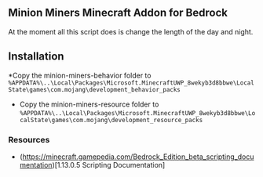 ## Minion Miners Minecraft Addon for Bedrock ##
At the moment all this script does is change the length of the day and night.

## Installation ##
*Copy the minion-miners-behavior folder to
`%APPDATA%\..\Local\Packages\Microsoft.MinecraftUWP_8wekyb3d8bbwe\LocalState\games\com.mojang\development_behavior_packs`
* Copy the minion-miners-resource folder to
`%APPDATA%\..\Local\Packages\Microsoft.MinecraftUWP_8wekyb3d8bbwe\LocalState\games\com.mojang\development_resource_packs`

### Resources ###
* (https://minecraft.gamepedia.com/Bedrock_Edition_beta_scripting_documentation)[1.13.0.5 Scripting Documentation]

